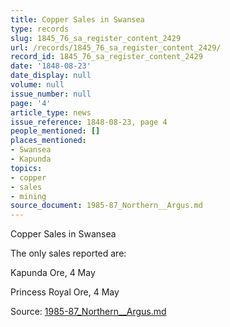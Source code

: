 ```yaml
---
title: Copper Sales in Swansea
type: records
slug: 1845_76_sa_register_content_2429
url: /records/1845_76_sa_register_content_2429/
record_id: 1845_76_sa_register_content_2429
date: '1848-08-23'
date_display: null
volume: null
issue_number: null
page: '4'
article_type: news
issue_reference: 1848-08-23, page 4
people_mentioned: []
places_mentioned:
- Swansea
- Kapunda
topics:
- copper
- sales
- mining
source_document: 1985-87_Northern__Argus.md
---
```


Copper Sales in Swansea

The only sales reported are:

Kapunda Ore, 4 May

Princess Royal Ore, 4 May

Source: [1985-87_Northern__Argus.md](/downloads/markdown/1985-87_Northern__Argus.md)
